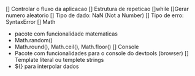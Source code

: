 [] Controlar o fluxo da aplicacao 
[] Estrutura de repeticao 
  []while 
[]Gerar numero aleatorio 
[] Tipo de dado: NaN (Not a Number)
[] Tipo de erro: SyntaxError 
[] Math 
  - pacote com funcionalidade matematicas 
  - Math.random()
  - Math.round(), Math.ceil(), Math.floor()
[] Console 
  - Pacote com funcionalidades para o console do devtools (browser)
[] Template literal ou templete strings 
  - ${} para interpolar dados
